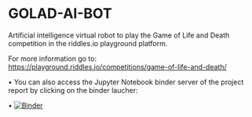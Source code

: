 # GOLAD-AI-BOT
Artificial intelligence virtual robot to play the Game of Life and Death competition in the riddles.io playground platform.

For more information go to: https://playground.riddles.io/competitions/game-of-life-and-death/

• You can also access the Jupyter Notebook binder server of the project report by clicking on the binder laucher:

• [![Binder](https://mybinder.org/badge_logo.svg)](https://mybinder.org/v2/gh/eric-rs/GOLAD-AI-BOT.git/master?filepath=Game_of_Life_and_Death.ipynb)

